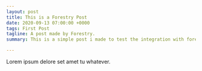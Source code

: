 ```yaml
---
layout: post
title: This is a Forestry Post
date: 2020-09-13 07:00:00 +0000
tags: First Post
tagline: A post made by Forestry.
summary: This is a simple post i made to test the integration with forestry.io.

---
```

Lorem ipsum delore set amet tu whatever.
